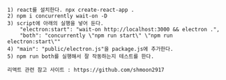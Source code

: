     1) react를 설치한다. npx create-react-app .
    2) npm i concurrently wait-on -D
    3) script에 아래의 실행을 넣어 둔다.
    	"electron:start": "wait-on http://localhost:3000 && electron .",
    	"both": "concurrently \"npm run start\" \"npm run electron:start\""
    4) "main": "public/electron.js"을 package.js에 추가한다.
    5) npm run both를 실행해서 잘 작동하는지 테스트를 한다.
    
    리액트 관련 참고 사이트 : https://github.com/shmoon2917 
